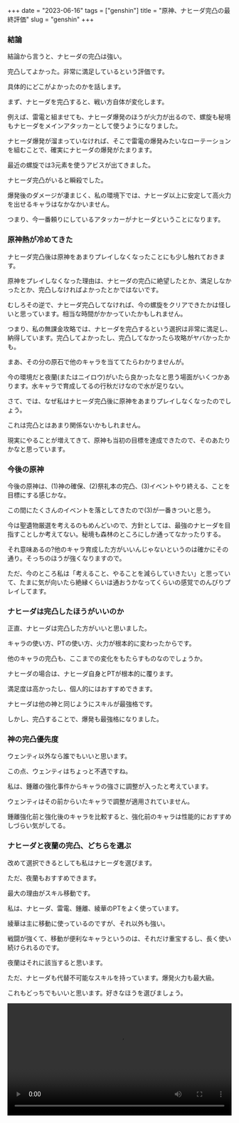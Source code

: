 +++
date = "2023-06-16"
tags = ["genshin"]
title = "原神、ナヒーダ完凸の最終評価"
slug = "genshin"
+++

### 結論

結論から言うと、ナヒーダの完凸は強い。

完凸してよかった。非常に満足しているという評価です。

具体的にどこがよかったのかを話します。

まず、ナヒーダを完凸すると、戦い方自体が変化します。

例えば、雷電と組ませても、ナヒーダ爆発のほうが火力が出るので、螺旋も秘境もナヒーダをメインアタッカーとして使うようになりました。

ナヒーダ爆発が溜まっていなければ、そこで雷電の爆発みたいなローテーションを組むことで、確実にナヒーダの爆発がたまります。

最近の螺旋では3元素を使うアビスが出てきました。

ナヒーダ完凸がいると瞬殺でした。

爆発後のダメージが凄まじく、私の環境下では、ナヒーダ以上に安定して高火力を出せるキャラはなかなかいません。

つまり、今一番頼りにしているアタッカーがナヒーダということになります。

### 原神熱が冷めてきた

ナヒーダ完凸後は原神をあまりプレイしなくなったことにも少し触れておきます。

原神をプレイしなくなった理由は、ナヒーダの完凸に絶望したとか、満足しなかったとか、完凸しなければよかったとかではないです。

むしろその逆で、ナヒーダ完凸してなければ、今の螺旋をクリアできたかは怪しいと思っています。相当な時間がかかっていたかもしれません。

つまり、私の無課金攻略では、ナヒーダを完凸するという選択は非常に満足し、納得しています。完凸してよかったし、完凸してなかったら攻略がヤバかったかも。

まあ、その分の原石で他のキャラを当ててたらわかりませんが。

今の環境だと夜蘭(またはニイロウ)がいたら良かったなと思う場面がいくつかあります。水キャラで育成してるの行秋だけなので水が足りない。

さて、では、なぜ私はナヒーダ完凸後に原神をあまりプレイしなくなったのでしょう。

これは完凸とはあまり関係ないかもしれません。

現実にやることが増えてきて、原神も当初の目標を達成できたので、そのあたりかなと思っています。

### 今後の原神

今後の原神は、(1)神の確保、(2)祭礼本の完凸、(3)イベントやり終える、ことを目標にする感じかな。

この間にたくさんのイベントを落としてきたので(3)が一番きついと思う。

今は聖遺物厳選を考えるのもめんどいので、方針としては、最強のナヒーダを目指すことしか考えてない。秘境も森林のところにしか通ってなかったりする。

それ意味あるの?他のキャラ育成した方がいいんじゃないというのは確かにその通り。そっちのほうが強くなりますので。

ただ、今のところ私は「考えること、やることを減らしていきたい」と思っていて、たまに気が向いたら絶縁くらいは通おうかなってくらいの感覚でのんびりプレイしてます。

### ナヒーダは完凸したほうがいいのか

正直、ナヒーダは完凸した方がいいと思いました。

キャラの使い方、PTの使い方、火力が根本的に変わったからです。

他のキャラの完凸も、ここまでの変化をもたらすものなのでしょうか。

ナヒーダの場合は、ナヒーダ自身とPTが根本的に覆ります。

満足度は高かったし、個人的にはおすすめできます。

ナヒーダは他の神と同じようにスキルが最強格です。

しかし、完凸することで、爆発も最強格になりました。

### 神の完凸優先度

ウェンティ以外なら誰でもいいと思います。

この点、ウェンティはちょっと不遇ですね。

私は、鍾離の強化事件からキャラの強さに調整が入ったと考えています。

ウェンティはその前からいたキャラで調整が適用されていません。

鍾離強化前と強化後のキャラを比較すると、強化前のキャラは性能的におすすめしづらい気がしてる。

### ナヒーダと夜蘭の完凸、どちらを選ぶ

改めて選択できるとしても私はナヒーダを選びます。

ただ、夜蘭もおすすめできます。

最大の理由がスキル移動です。

私は、ナヒーダ、雷電、鍾離、綾華のPTをよく使っています。

綾華は主に移動に使っているのですが、それ以外も強い。

戦闘が強くて、移動が便利なキャラというのは、それだけ重宝するし、長く使い続けられるのです。

夜蘭はそれに該当すると思います。

ただ、ナヒーダも代替不可能なスキルを持っています。爆発火力も最大級。

これもどっちでもいいと思います。好きなほうを選びましょう。

<video controls style="width:100%;"> <source src="https://raw.githubusercontent.com/syui/img/master/movie/genshin_nahida_battle_04.mp4"></video>

